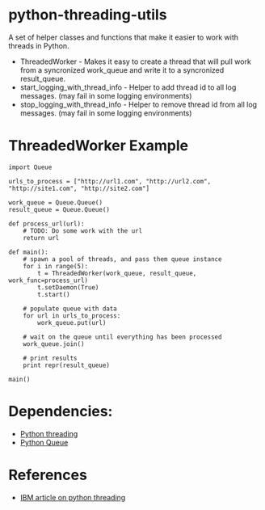 # python-threading-utils

A set of helper classes and functions that make it easier to work with threads in Python.

* ThreadedWorker - Makes it easy to create a thread that will pull work from a syncronized work_queue and write it to a syncronized result_queue.
* start_logging_with_thread_info - Helper to add thread id to all log messages. (may fail in some logging environments)
* stop_logging_with_thread_info - Helper to remove thread id from all log messages. (may fail in some logging environments)

# ThreadedWorker Example

    import Queue
    
    urls_to_process = ["http://url1.com", "http://url2.com", "http://site1.com", "http://site2.com"]
    
    work_queue = Queue.Queue()
    result_queue = Queue.Queue()

    def process_url(url):
        # TODO: Do some work with the url
        return url
    
    def main():
        # spawn a pool of threads, and pass them queue instance 
        for i in range(5):
            t = ThreadedWorker(work_queue, result_queue, work_func=process_url)
            t.setDaemon(True)
            t.start()
            
        # populate queue with data   
        for url in urls_to_process:
            work_queue.put(url)
            
        # wait on the queue until everything has been processed     
        work_queue.join()
        
        # print results
        print repr(result_queue)
    
    main()


# Dependencies: 
* [Python threading](http://docs.python.org/library/threading.html)
* [Python Queue](http://docs.python.org/library/queue.html)


# References
* [IBM article on python threading](http://www.ibm.com/developerworks/aix/library/au-threadingpython/)
